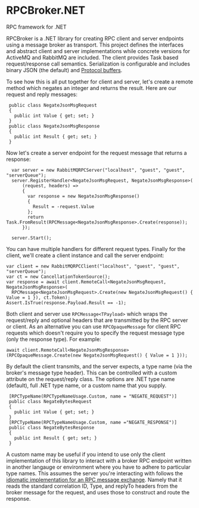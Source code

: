 # RPCBroker.NET
RPC framework for .NET

RPCBroker is a .NET library for creating RPC client and server endpoints using a message broker as transport. This project defines the interfaces and abstract client and server implementations while concrete versions for ActiveMQ and RabbitMQ are included. The client provides Task based request/response call semantics. Serialization is configurable and includes binary JSON (the default) and [Protocol buffers](https://github.com/protobuf-net/protobuf-net). 

To see how this is all put together for client and server, let's create a remote method which negates an integer and returns the result. Here are our request and reply messages:
```
 public class NegateJsonMsgRequest 
 {
   public int Value { get; set; }
 }
 public class NegateJsonMsgResponse 
 {
   public int Result { get; set; }
 }
```
 Now let's create a server endpoint for the request message that returns a response:
```
  var server = new RabbitMQRPCServer("localhost", "guest", "guest", "serverQueue");
  server.RegisterHandler<NegateJsonMsgRequest, NegateJsonMsgResponse>(
      (request, headers) =>
      {
        var response = new NegateJsonMsgResponse()
        {
          Result = -request.Value
        };
        return Task.FromResult(RPCMessage<NegateJsonMsgResponse>.Create(response));
      });

  server.Start();
```
You can have multiple handlers for different request types. Finally for the client, we'll create a client instance and call the server endpoint:
```
var client = new RabbitMQRPCClient("localhost", "guest", "guest", "serverQueue");
var ct = new CancellationTokenSource();
var response = await client.RemoteCall<NegateJsonMsgRequest, NegateJsonMsgResponse>(
  RPCMessage<NegateJsonMsgRequest>.Create(new NegateJsonMsgRequest() { Value = 1 }), ct.Token);
Assert.IsTrue(response.Payload.Result == -1);
```
Both client and server use `RPCMessage<TPayload>` which wraps the request/reply and optional headers that are transmitted by the RPC server or client. As an alternative you can use  `RPCOpaqueMessage` for client RPC requests which doesn't require you to specify the request message type (only the response type). For example:

```
await client.RemoteCall<NegateJsonMsgResponse>(RPCOpaqueMessage.Create(new NegateJsonMsgRequest() { Value = 1 }));
```

By default the client transmits, and the server expects, a type name (via the broker's message type header). This can be controlled with a custom attribute on the request/reply class. The options are .NET type name (default), full .NET type name, or a custom name that you supply. 
```
 [RPCTypeName(RPCTypeNameUsage.Custom, name = "NEGATE_REQUEST")]
 public class NegateBytesRequest 
 {
   public int Value { get; set; }
 }
 [RPCTypeName(RPCTypeNameUsage.Custom, name ="NEGATE_RESPONSE")]
 public class NegateBytesResponse 
 {
   public int Result { get; set; }
 }
```
A custom name may be useful if you intend to use only the client implementation of this library to interact with a broker RPC endpoint written in another langauge or environment where you have to adhere to particular type names. This assumes the server you're interacting with follows the [idiomatic implementation for an RPC message exchange](https://www.rabbitmq.com/tutorials/tutorial-six-python.html). Namely that it reads the standard correlation ID, Type, and replyTo headers from the broker message for the request, and uses those to construct and route the response.





 
